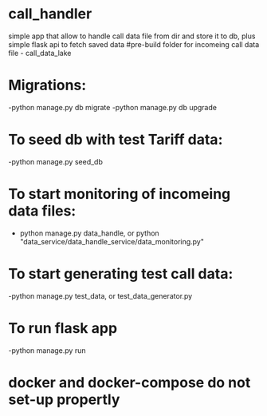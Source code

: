 # call_handler
simple app that allow to handle call data file from dir and store it to db, plus simple flask api to fetch saved data
#pre-build folder for incomeing call data file  - call_data_lake

# Migrations:
-python manage.py db migrate
-python manage.py db upgrade

# To seed db with test Tariff data:
-python manage.py seed_db

# To start monitoring of incomeing data files:
- python manage.py data_handle, or python "data_service/data_handle_service/data_monitoring.py"

# To start generating test call data:
-python manage.py test_data, or test_data_generator.py

# To run flask app 
-python manage.py run

# docker and docker-compose do not set-up propertly 
